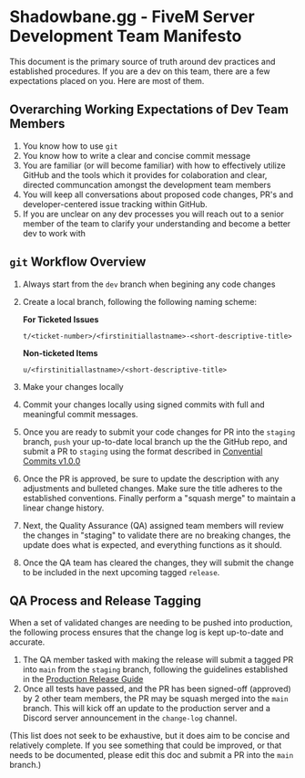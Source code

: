 # Shadowbane.gg - FiveM Server Development Team Manifesto

This document is the primary source of truth around dev practices and established procedures. If you are a dev on this team, there are a few expectations placed on you. Here are most of them.

## Overarching Working Expectations of Dev Team Members

1. You know how to use `git`
2. You know how to write a clear and concise commit message
3. You are familiar (or will become familiar) with how to effectively utilize GitHub and the tools which it provides for colaboration and clear, directed communcation amongst the development team members
4. You will keep all conversations about proposed code changes, PR's and developer-centered issue tracking within GitHub.
5. If you are unclear on any dev processes you will reach out to a senior member of the team to clarify your understanding and become a better dev to work with

## `git` Workflow Overview

1. Always start from the `dev` branch when begining any code changes
2. Create a local branch, following the following naming scheme:

    **For Ticketed Issues**

    ```terminal
    t/<ticket-number>/<firstinitiallastname>-<short-descriptive-title>
    ```

    **Non-ticketed Items**

    ```terminal
    u/<firstinitiallastname>/<short-descriptive-title>
    ```

3. Make your changes locally
4. Commit your changes locally using signed commits with full and meaningful commit messages.
5. Once you are ready to submit your code changes for PR into the `staging` branch, `push` your up-to-date local branch up the the GitHub repo, and submit a PR to `staging` using the format described in [Convential Commits v1.0.0](https://www.conventionalcommits.org/en/v1.0.0/)
6. Once the PR is approved, be sure to update the description with any adjustments and bulleted changes. Make sure the title adheres to the established conventions. Finally perform a "squash merge" to maintain a linear change history.
7. Next, the Quality Assurance (QA) assigned team members will review the changes in "staging" to validate there are no breaking changes, the update does what is expected, and everything functions as it should.
8. Once the QA team has cleared the changes, they will submit the change to be included in the next upcoming tagged `release`.

## QA Process and Release Tagging

When a set of validated changes are needing to be pushed into production, the following process ensures that the change log is kept up-to-date and accurate.

1. The QA member tasked with making the release will submit a tagged PR into `main` from the `staging` branch, following the guidelines established in the [Production Release Guide](production-release-guide.md)
2. Once all tests have passed, and the PR has been signed-off (approved) by 2 other team members, the PR may be squash merged into the `main` branch. This will kick off an update to the production server and a Discord server announcement in the `change-log` channel.

(This list does not seek to be exhaustive, but it does aim to be concise and relatively complete. If you see something that could be improved, or that needs to be documented, please edit this doc and submit a PR into the `main` branch.)
